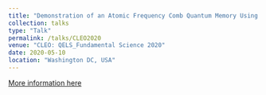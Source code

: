```yaml
---
title: "Demonstration of an Atomic Frequency Comb Quantum Memory Using Velocity-Selective Pumping in Warm Alkali Vapour"
collection: talks
type: "Talk"
permalink: /talks/CLEO2020
venue: "CLEO: QELS_Fundamental Science 2020"
date: 2020-05-10
location: "Washington DC, USA"
---
```

[More information here](https://doi.org/10.1364/CLEO_QELS.2020.FW4C.5)
